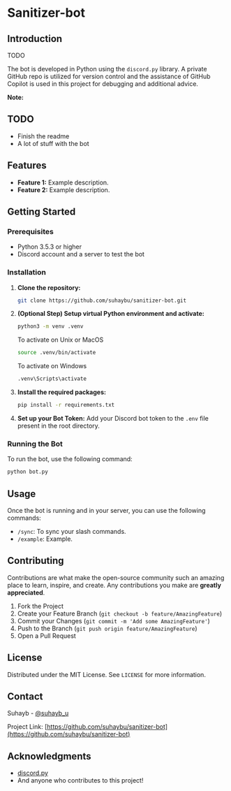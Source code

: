 # Sanitizer-bot

## Introduction

TODO

The bot is developed in Python using the `discord.py` library. A private GitHub repo is utilized for version control and the assistance of GitHub Copilot is used in this project for debugging and additional advice.

**Note:** 

## TODO

-   Finish the readme
-   A lot of stuff with the bot

## Features

-   **Feature 1:** Example description.
-   **Feature 2:** Example description.

## Getting Started

### Prerequisites

-   Python 3.5.3 or higher
-   Discord account and a server to test the bot

### Installation

1. **Clone the repository:**
    ```bash
    git clone https://github.com/suhaybu/sanitizer-bot.git
    ```
2. **(Optional Step) Setup virtual Python environment and activate:**
    ```bash
    python3 -m venv .venv
    ```
    To activate on Unix or MacOS
    ```bash
    source .venv/bin/activate
    ```
    To activate on Windows
    ```bash
    .venv\Scripts\activate
    ```
3. **Install the required packages:**
    ```bash
    pip install -r requirements.txt
    ```
4. **Set up your Bot Token:**
   Add your Discord bot token to the `.env` file present in the root directory.

### Running the Bot

To run the bot, use the following command:

```bash
python bot.py
```

## Usage

Once the bot is running and in your server, you can use the following commands:

-   `/sync`: To sync your slash commands.
-   `/example`: Example.

## Contributing

Contributions are what make the open-source community such an amazing place to learn, inspire, and create. Any contributions you make are **greatly appreciated**.

1. Fork the Project
2. Create your Feature Branch (`git checkout -b feature/AmazingFeature`)
3. Commit your Changes (`git commit -m 'Add some AmazingFeature'`)
4. Push to the Branch (`git push origin feature/AmazingFeature`)
5. Open a Pull Request

## License

Distributed under the MIT License. See `LICENSE` for more information.

## Contact

Suhayb - [@suhayb_u](https://twitter.com/suhayb_u)

Project Link: [https://github.com/suhaybu/sanitizer-bot](https://github.com/suhaybu/sanitizer-bot)

## Acknowledgments

-   [discord.py](https://discordpy.readthedocs.io/en/stable/)
-   And anyone who contributes to this project!
